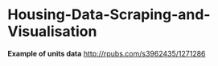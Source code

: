 # Housing-Data-Scraping-and-Visualisation


**Example of units data**
http://rpubs.com/s3962435/1271286
